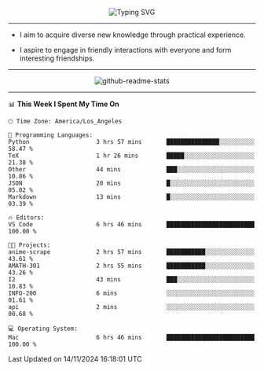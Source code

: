<p align="center">
  <img src="https://readme-typing-svg.demolab.com?font=Fira+Code&weight=500&size=32&duration=2500&pause=1600&center=true&vCenter=true&random=false&width=1024&height=64&lines=Hi+there+%F0%9F%91%8B;I'm+delighted+you+could+make+it+here+%F0%9F%8E%89;I'm+Harry%2C+a+college+student+still+finding+my+way" alt="Typing SVG" />
</p>


---


- I aim to acquire diverse new knowledge through practical experience.

- I aspire to engage in friendly interactions with everyone and form interesting friendships.


---


<p align="center">
  <img src="https://github-readme-stats.vercel.app/api?username=Harry-Jing&show_icons=true" alt="github-readme-stats"/>
</p>


---

<!--START_SECTION:waka-->
📊 **This Week I Spent My Time On** 

```text
🕑︎ Time Zone: America/Los_Angeles

💬 Programming Languages: 
Python                   3 hrs 57 mins       ███████████████░░░░░░░░░░   58.47 % 
TeX                      1 hr 26 mins        █████░░░░░░░░░░░░░░░░░░░░   21.38 % 
Other                    44 mins             ███░░░░░░░░░░░░░░░░░░░░░░   10.86 % 
JSON                     20 mins             █░░░░░░░░░░░░░░░░░░░░░░░░   05.02 % 
Markdown                 13 mins             █░░░░░░░░░░░░░░░░░░░░░░░░   03.39 % 

🔥 Editors: 
VS Code                  6 hrs 46 mins       █████████████████████████   100.00 % 

🐱‍💻 Projects: 
anime-scrape             2 hrs 57 mins       ███████████░░░░░░░░░░░░░░   43.61 % 
AMATH-301                2 hrs 55 mins       ███████████░░░░░░░░░░░░░░   43.26 % 
I2                       43 mins             ███░░░░░░░░░░░░░░░░░░░░░░   10.83 % 
INFO-200                 6 mins              ░░░░░░░░░░░░░░░░░░░░░░░░░   01.61 % 
api                      2 mins              ░░░░░░░░░░░░░░░░░░░░░░░░░   00.68 % 

💻 Operating System: 
Mac                      6 hrs 46 mins       █████████████████████████   100.00 % 
```


 Last Updated on 14/11/2024 16:18:01 UTC
<!--END_SECTION:waka-->
